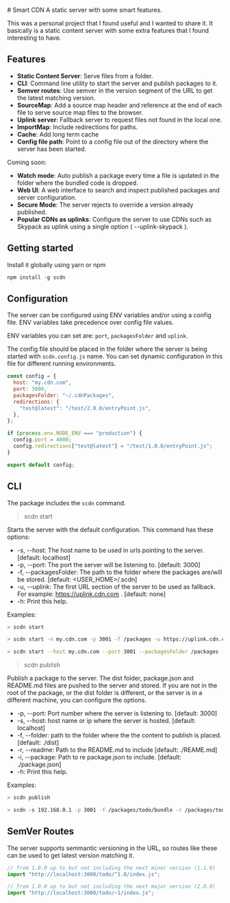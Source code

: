# Smart CDN
A static server with some smart features.

This was a personal project that I found useful and I wanted to share it. It basically is a static content server with some extra features that I found interesting to have.

## Features

- **Static Content Server**: Serve files from a folder.
- **CLI**: Command line utility to start the server and publish packages to it.
- **Semver routes**: Use semver in the version segment of the URL to get the latest matching version.
- **SourceMap**: Add a source map header and reference at the end of each file to serve source map files to the browser.
- **Uplink server**: Fallback server to request files not found in the local one.
- **ImportMap**: Include redirections for paths.
- **Cache**: Add long term cache
- **Config file path**: Point to a config file out of the directory where the server has been started.

Coming soon:

- **Watch mode**: Auto publish a package every time a file is updated in the folder where the bundled code is dropped.
- **Web UI**: A web interface to search and inspect published packages and server configuration.
- **Secure Mode**: The server rejects to override a version already published.
- **Popular CDNs as uplinks**: Configure the server to use CDNs such as Skypack as uplink using a single option ( --uplink-skypack ).

## Getting started

Install it globally using yarn or npm

```js
npm install -g scdn
```

## Configuration

The server can be configured using ENV variables and/or using a config file. ENV variables take precedence over config file values.

ENV variables you can set are: `port`, `packagesFolder` and `uplink`.

The config file should be placed in the folder where the server is being started with `scdn.config.js` name. You can set dynamic configuration in this file for different running environments.

```js
const config = {
  host: "my.cdn.com",
  port: 3000,
  packagesFolder: "~/.cdnPackages",
  redirections: {
    "test@latest": "/test/2.0.0/entryPoint.js",
  },
};

if (process.env.NODE_ENV === "production") {
  config.port = 4000;
  config.redirections["test@latest"] = "/test/1.0.0/entryPoint.js";
}

export default config;
```

## CLI

The package includes the `scdn` command.

> scdn start

Starts the server with the default configuration. This command has these options:

- -s, --host: The host name to be used in urls pointing to the server. [default: localhost]
- -p, --port: The port the server will be listening to. [default: 3000]
- -f, --packagesFolder: The path to the folder where the packages are/will be stored. [default: <USER_HOME>/.scdn]
- -u, --uplink: The first URL section of the server to be used as fallback. For example: https://uplink.cdn.com . [default: none]
- -h: Print this help.

Examples:

```bash
> scdn start

> scdn start -n my.cdn.com -p 3001 -f /packages -u https://uplink.cdn.com

> scdn start --host my.cdn.com --port 3001 --packagesFolder /packages --uplink https://uplink.cdn.com
```

> scdn publish

Publish a package to the server. The dist folder, package.json and README.md files are pushed to the server and stored. If you are not in the root of the package, or the dist folder is different, or the server is in a different machine, you can configure the options.

- -p, --port: Port number where the server is listening to. [default: 3000]
- -s, --host: host name or ip where the server is hosted. [default: localhost]
- -f, --folder: path to the folder where the the content to publish is placed. [default: ./dist]
- -r, --readme: Path to the README.md to include [default: ./REAME.md]
- -i, --package: Path to re package.json to include. [default: ./package.json]
- -h: Print this help.

Examples:

```bash
> scdn publish

> scdn -s 192.168.0.1 -p 3001 -f /packages/todo/bundle -r /packages/todo/README.md -i /pacakges/todo/package.json
```

## SemVer Routes

The server supports semmantic versioning in the URL, so routes like these can be used to get latest version matching it.

```js
// from 1.0.0 up to but not including the next minor version (1.1.0)
import "http://localhost:3000/todo/^1.0/index.js";

// from 1.0.0 up to but not including the next major version (2.0.0)
import "http://localhost:3000/todo/~1/index.js";
```
